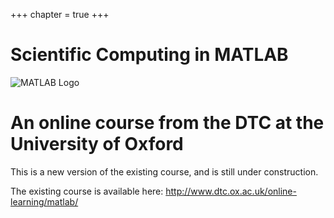 +++
chapter = true
+++

# Scientific Computing in MATLAB

![MATLAB Logo](/ScientificComputingInMatlab/logos/matlab_logo.png?classes=matlab-logo)

# An online course from the DTC at the University of Oxford

This is a new version of the existing course, and is still under construction.

The existing course is available here:
http://www.dtc.ox.ac.uk/online-learning/matlab/

